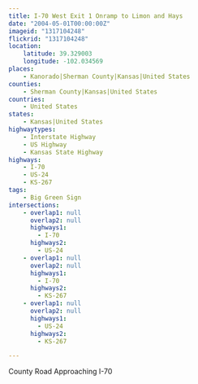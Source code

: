 ```yaml
---
title: I-70 West Exit 1 Onramp to Limon and Hays
date: "2004-05-01T00:00:00Z"
imageid: "1317104248"
flickrid: "1317104248"
location:
    latitude: 39.329003
    longitude: -102.034569
places:
    - Kanorado|Sherman County|Kansas|United States
counties:
    - Sherman County|Kansas|United States
countries:
    - United States
states:
    - Kansas|United States
highwaytypes:
    - Interstate Highway
    - US Highway
    - Kansas State Highway
highways:
    - I-70
    - US-24
    - KS-267
tags:
    - Big Green Sign
intersections:
    - overlap1: null
      overlap2: null
      highways1:
        - I-70
      highways2:
        - US-24
    - overlap1: null
      overlap2: null
      highways1:
        - I-70
      highways2:
        - KS-267
    - overlap1: null
      overlap2: null
      highways1:
        - US-24
      highways2:
        - KS-267

---
```

County Road Approaching I-70